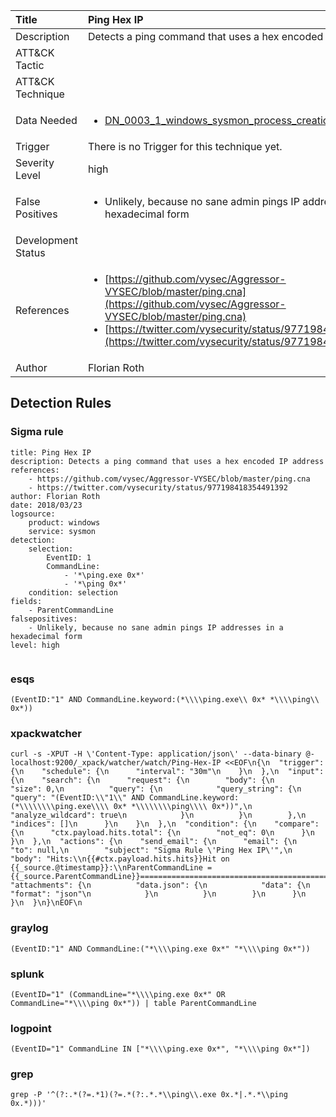 | Title                | Ping Hex IP                                                                                                                                                 |
|:---------------------|:------------------------------------------------------------------------------------------------------------------------------------------------------------|
| Description          | Detects a ping command that uses a hex encoded IP address                                                                                                                                           |
| ATT&amp;CK Tactic    | <ul></ul>  |
| ATT&amp;CK Technique | <ul></ul>                             |
| Data Needed          | <ul><li>[DN_0003_1_windows_sysmon_process_creation](../Data_Needed/DN_0003_1_windows_sysmon_process_creation.md)</li></ul>                                                         |
| Trigger              |  There is no Trigger for this technique yet.  |
| Severity Level       | high                                                                                                                                                 |
| False Positives      | <ul><li>Unlikely, because no sane admin pings IP addresses in a hexadecimal form</li></ul>                                                                  |
| Development Status   |                                                                                                                                                 |
| References           | <ul><li>[https://github.com/vysec/Aggressor-VYSEC/blob/master/ping.cna](https://github.com/vysec/Aggressor-VYSEC/blob/master/ping.cna)</li><li>[https://twitter.com/vysecurity/status/977198418354491392](https://twitter.com/vysecurity/status/977198418354491392)</li></ul>                                                          |
| Author               | Florian Roth                                                                                                                                                |


## Detection Rules

### Sigma rule

```
title: Ping Hex IP
description: Detects a ping command that uses a hex encoded IP address
references:
    - https://github.com/vysec/Aggressor-VYSEC/blob/master/ping.cna
    - https://twitter.com/vysecurity/status/977198418354491392
author: Florian Roth
date: 2018/03/23
logsource:
    product: windows
    service: sysmon
detection:
    selection:
        EventID: 1
        CommandLine:
            - '*\ping.exe 0x*'
            - '*\ping 0x*'
    condition: selection
fields:
    - ParentCommandLine
falsepositives:
    - Unlikely, because no sane admin pings IP addresses in a hexadecimal form
level: high


```




### esqs
    
```
(EventID:"1" AND CommandLine.keyword:(*\\\\ping.exe\\ 0x* *\\\\ping\\ 0x*))
```


### xpackwatcher
    
```
curl -s -XPUT -H \'Content-Type: application/json\' --data-binary @- localhost:9200/_xpack/watcher/watch/Ping-Hex-IP <<EOF\n{\n  "trigger": {\n    "schedule": {\n      "interval": "30m"\n    }\n  },\n  "input": {\n    "search": {\n      "request": {\n        "body": {\n          "size": 0,\n          "query": {\n            "query_string": {\n              "query": "(EventID:\\"1\\" AND CommandLine.keyword:(*\\\\\\\\ping.exe\\\\ 0x* *\\\\\\\\ping\\\\ 0x*))",\n              "analyze_wildcard": true\n            }\n          }\n        },\n        "indices": []\n      }\n    }\n  },\n  "condition": {\n    "compare": {\n      "ctx.payload.hits.total": {\n        "not_eq": 0\n      }\n    }\n  },\n  "actions": {\n    "send_email": {\n      "email": {\n        "to": null,\n        "subject": "Sigma Rule \'Ping Hex IP\'",\n        "body": "Hits:\\n{{#ctx.payload.hits.hits}}Hit on {{_source.@timestamp}}:\\nParentCommandLine = {{_source.ParentCommandLine}}================================================================================\\n{{/ctx.payload.hits.hits}}",\n        "attachments": {\n          "data.json": {\n            "data": {\n              "format": "json"\n            }\n          }\n        }\n      }\n    }\n  }\n}\nEOF\n
```


### graylog
    
```
(EventID:"1" AND CommandLine:("*\\\\ping.exe 0x*" "*\\\\ping 0x*"))
```


### splunk
    
```
(EventID="1" (CommandLine="*\\\\ping.exe 0x*" OR CommandLine="*\\\\ping 0x*")) | table ParentCommandLine
```


### logpoint
    
```
(EventID="1" CommandLine IN ["*\\\\ping.exe 0x*", "*\\\\ping 0x*"])
```


### grep
    
```
grep -P '^(?:.*(?=.*1)(?=.*(?:.*.*\\ping\\.exe 0x.*|.*.*\\ping 0x.*)))'
```



